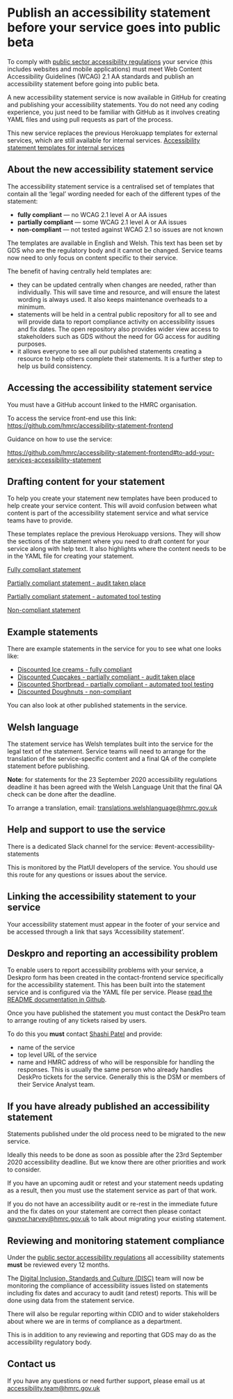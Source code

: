 # Publish an accessibility statement before your service goes into public beta

To comply with [public sector accessibility regulations](regulations-to-make-public-sector-websites-and-mobile-applications-accessible.md) your service (this includes websites and mobile applications) must meet Web Content Accessibility Guidelines (WCAG) 2.1 AA standards and publish an accessibility statement before going into public beta.

A new accessibility statement service is now available in GitHub for creating and publishing your accessibility statements. You do not need any coding experience, you just need to be familiar with GitHub as it involves creating YAML files and using pull requests as part of the process.

This new service replaces the previous Herokuapp templates for external services, which are still available for internal services. [Accessibility statement templates for internal services](#accessibility-statement-templatesfor-internal-statements)

## About the new accessibility statement service

The accessibility statement service is a centralised set of templates that contain all the ‘legal’ wording needed for each of the different types of the statement:
- **fully compliant** — no WCAG 2.1 level A or AA issues
- **partially compliant** — some WCAG 2.1 level A or AA issues
- **non-compliant** — not tested against WCAG 2.1 so issues are not known

The templates are available in English and Welsh. This text has been set by GDS who are the regulatory body and it cannot be changed. Service teams now need to only focus on content specific to their service.

The benefit of having centrally held templates are:
- they can be updated centrally when changes are needed, rather than individually. This will save time and resource, and will ensure the latest wording is always used. It also keeps maintenance overheads to a minimum.
- statements will be held in a central public repository for all to see and will provide data to report compliance activity on accessibility issues and fix dates. The open repository also provides wider view access to stakeholders such as GDS without the need for GG access for auditing purposes.
- it allows everyone to see all our published statements creating a resource to help others complete their statements. It is a further step to help us build consistency.

## Accessing the accessibility statement service

You must have a GitHub account linked to the HMRC organisation.

To access the service front-end use this link: <https://github.com/hmrc/accessibility-statement-frontend>

Guidance on how to use the service:

<https://github.com/hmrc/accessibility-statement-frontend#to-add-your-services-accessibility-statement>

## Drafting content for your statement

To help you create your statement new templates have been produced to help create your service content. This will avoid confusion between what content is part of the accessibility statement service and what service teams have to provide.

These templates replace the previous Herokuapp versions. They will show the sections of the statement where you need to draft content for your service along with help text. It also highlights where the content needs to be in the YAML file for creating your statement.

[Fully compliant statement](https://docs.google.com/document/d/1ooO9o1Awc8xEsSTcijGncHgKPm0nhWiX0y0qiFR_cls/edit?usp=sharing)

[Partially compliant statement - audit taken place](https://docs.google.com/document/d/1UZUTlsjypuZCtq6BP41kv_hW5l8WYg_a3J95TrsZhhs/edit?usp=sharing)

[Partially compliant statement - automated tool testing](https://docs.google.com/document/d/1mGda0ERoUSGWfm5qzaQxKCdvkOo75CnOtsT6jGuMZ4o/edit?usp=sharing)

[Non-compliant statement](https://docs.google.com/document/d/1TyGLhG29Zw18fTlDIYbQJKWaavjLVjkqRDLl_dqmwfI/edit?usp=sharing)

## Example statements

There are example statements in the service for you to see what one looks like:

- [Discounted Ice creams - fully compliant](https://www.qa.tax.service.gov.uk/accessibility-statement/example-fully-compliant)
- [Discounted Cupcakes - partially compliant - audit taken place](https://www.qa.tax.service.gov.uk/accessibility-statement/example-partially-compliant)
- [Discounted Shortbread - partially compliant - automated tool testing](https://www.qa.tax.service.gov.uk/accessibility-statement/example-automated-testing-only)
- [Discounted Doughnuts - non-compliant](https://www.qa.tax.service.gov.uk/accessibility-statement/example-non-compliant)

You can also look at other published statements in the service.

## Welsh language

The statement service has Welsh templates built into the service for the legal text of the statement. Service teams will need to arrange for the translation of the service-specific content and a final QA of the complete statement before publishing.

 **Note**: for statements for the 23 September 2020 accessibility regulations deadline it has been agreed with the Welsh Language Unit that the final QA check can be done after the deadline.

To arrange a translation, email: [translations.welshlanguage@hmrc.gov.uk](translations.welshlanguage@hmrc.gov.uk)

## Help and support to use the service

There is a dedicated Slack channel for the service: #event-accessibility-statements

This is monitored by the PlatUI developers of the service. You should use this route for any questions or issues about the service.

## Linking the accessibility statement to your service

Your accessibility statement must appear in the footer of your service and be accessed through a link that says ‘Accessibility statement’.

## Deskpro and reporting an accessibility problem

To enable users to report accessibility problems with your service, a Deskpro form has been created in the contact-frontend service specifically for the accessibility statement. This has been built into the statement service and is configured via the YAML file per service. Please [read the README documentation in Github](https://github.com/hmrc/accessibility-statement-frontend#to-add-your-services-accessibility-statement).

Once you have published the statement you must contact the DeskPro team to arrange routing of any tickets raised by users.

To do this you **must** contact [Shashi Patel](shashi.patel@hmrc.gov.uk) and provide:

- name of the service
- top level URL of the service
- name and HMRC address of who will be responsible for handling the responses. This is usually the same person who already handles DeskPro tickets for the service. Generally this is the DSM or members of their Service Analyst team. 

## If you have already published an accessibility statement

Statements published under the old process need to be migrated to the new service.

Ideally this needs to be done as soon as possible after the 23rd September 2020 accessibility deadline. But we know there are other priorities and work to consider.

If you have an upcoming audit or retest and your statement needs updating as a result, then you must use the statement service as part of that work.

If you do not have an accessibility audit or re-rest in the immediate future and the fix dates on your statement are correct then please contact [gaynor.harvey@hmrc.gov.uk](gaynor.harvey@hmrc.gov.uk) to talk about migrating your existing statement.

## Reviewing and monitoring statement compliance

Under the [public sector accessibility regulations](https://confluence.tools.tax.service.gov.uk/display/DISC/Regulations+to+make+public+sector+websites+and+mobile+applications+accessible) all accessibility statements **must** be reviewed every 12 months.

The [Digital Inclusion, Standards and Culture (DISC)](https://confluence.tools.tax.service.gov.uk/display/DISC/Digital+Inclusion%2C+Standards+and+Culture) team will now be monitoring the compliance of accessibility issues listed on statements including fix dates and accuracy to audit (and retest) reports. This will be done using data from the statement service.

There will also be regular reporting within CDIO and to wider stakeholders about where we are in terms of compliance as a department.

This is in addition to any reviewing and reporting that GDS may do as the accessibility regulatory body.

## Contact us

If you have any questions or need further support, please email us at [accessibility.team@hmrc.gov.uk](accessibility.team@hmrc.gov.uk)
